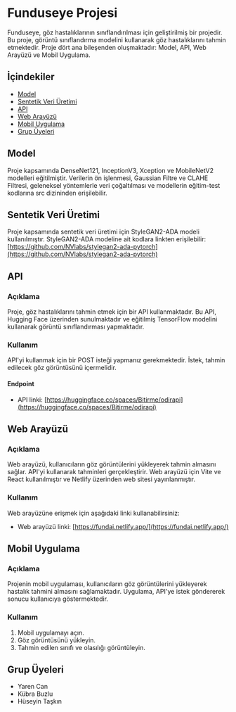 # Funduseye Projesi

Funduseye, göz hastalıklarının sınıflandırılması için geliştirilmiş bir projedir. Bu proje, görüntü sınıflandırma modelini kullanarak göz hastalıklarını tahmin etmektedir. Proje dört ana bileşenden oluşmaktadır: Model, API, Web Arayüzü ve Mobil Uygulama.

## İçindekiler
- [Model](#model)
- [Sentetik Veri Üretimi](#sentetik-veri-üretimi)
- [API](#api)
- [Web Arayüzü](#web-arayüzü)
- [Mobil Uygulama](#mobil-uygulama)
- [Grup Üyeleri](#grup-üyeleri)

## Model
Proje kapsamında DenseNet121, InceptionV3, Xception ve MobileNetV2 modelleri eğitilmiştir. Verilerin ön işlenmesi, Gaussian Filtre ve CLAHE Filtresi, geleneksel yöntemlerle veri çoğaltılması ve modellerin eğitim-test kodlarına src dizininden erişilebilir.

## Sentetik Veri Üretimi
Proje kapsamında sentetik veri üretimi için StyleGAN2-ADA modeli kullanılmıştır. 
StyleGAN2-ADA modeline ait kodlara linkten erişilebilir: [https://github.com/NVlabs/stylegan2-ada-pytorch](https://github.com/NVlabs/stylegan2-ada-pytorch)

## API

### Açıklama
Proje, göz hastalıklarını tahmin etmek için bir API kullanmaktadır. Bu API, Hugging Face üzerinden sunulmaktadır ve eğitilmiş TensorFlow modelini kullanarak görüntü sınıflandırması yapmaktadır.

### Kullanım
API'yi kullanmak için bir POST isteği yapmanız gerekmektedir. İstek, tahmin edilecek göz görüntüsünü içermelidir.

#### Endpoint
- API linki: [https://huggingface.co/spaces/Bitirme/odirapi](https://huggingface.co/spaces/Bitirme/odirapi)

## Web Arayüzü

### Açıklama
Web arayüzü, kullanıcıların göz görüntülerini yükleyerek tahmin almasını sağlar. API'yi kullanarak tahminleri gerçekleştirir. Web arayüzü için Vite ve React kullanılmıştır ve Netlify üzerinden web sitesi yayınlanmıştır.

### Kullanım
Web arayüzüne erişmek için aşağıdaki linki kullanabilirsiniz:
- Web arayüzü linki: [https://fundai.netlify.app/](https://fundai.netlify.app/)

## Mobil Uygulama

### Açıklama
Projenin mobil uygulaması, kullanıcıların göz görüntülerini yükleyerek hastalık tahmini almasını sağlamaktadır. Uygulama, API'ye istek göndererek sonucu kullanıcıya göstermektedir.

### Kullanım
1. Mobil uygulamayı açın.
2. Göz görüntüsünü yükleyin.
4. Tahmin edilen sınıfı ve olasılığı görüntüleyin.

## Grup Üyeleri
- Yaren Can
- Kübra Buzlu
- Hüseyin Taşkın
